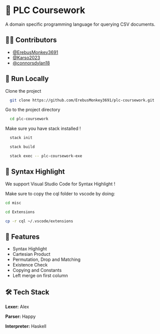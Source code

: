 
# 🥸 PLC Coursework 

A domain specific programming language for querying CSV documents. 


## 😶‍🌫️ Contributors 

- [@ErebusMonkey3691](https://github.com/ErebusMonkey3691)
- [@Karso2023](https://github.com/Karso2023)
- [@connorsdylan18](https://github.com/connorsdylan18)


## 🚀 Run Locally 

Clone the project

```bash
  git clone https://github.com/ErebusMonkey3691/plc-coursework.git
```

Go to the project directory

```bash
  cd plc-coursework
```
Make sure you have stack installed !

```bash
  stack init
```
```bash
  stack build
```
```bash
  stack exec -- plc-coursework-exe
```


## 💅 Syntax Highlight

We support Visual Studio Code for Syntax Highlight !

Make sure to copy the cql folder to vscode by doing:

```Bash
cd misc
```

```Bash
cd Extensions
```

```Bash
cp -r cql ~/.vscode/extensions
```

## 🙂 Features 

- Syntax Highlight 
- Cartesian Product
- Permutation, Drop and Matching
- Existence Check
- Copying and Constants
- Left merge on first column


## 🛠️ Tech Stack 

**Lexer:** Alex

**Parser:** Happy

**Interpreter:** Haskell




